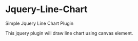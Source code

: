 # Jquery-Line-Chart
Simple Jquery Line Chart Plugin

This jquery plugin will draw line chart using canvas element. 
